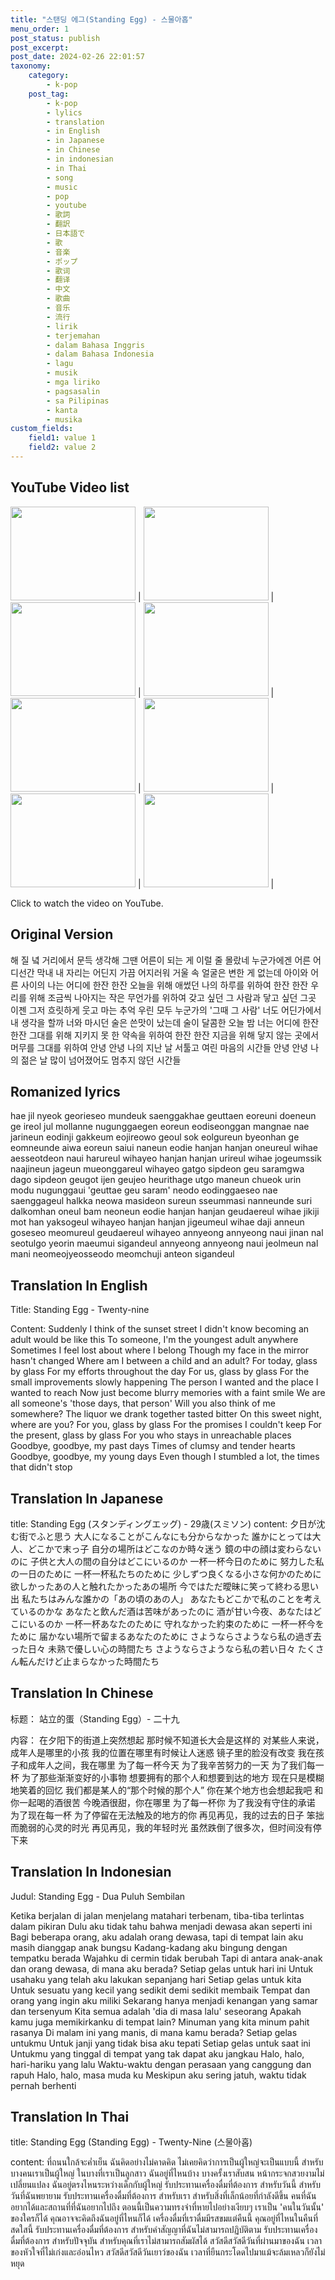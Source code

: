 ```yaml
---
title: "스탠딩 에그(Standing Egg) - 스물아홉"
menu_order: 1
post_status: publish
post_excerpt: 
post_date: 2024-02-26 22:01:57
taxonomy:
    category:
        - k-pop
    post_tag:
        - k-pop
        - lylics
        - translation
        - in English
        - in Japanese
        - in Chinese
        - in indonesian
        - in Thai
        - song
        - music
        - pop
        - youtube
        - 歌詞
        - 翻訳
        - 日本語で
        - 歌
        - 音楽
        - ポップ
        - 歌词
        - 翻译
        - 中文
        - 歌曲
        - 音乐
        - 流行
        - lirik
        - terjemahan
        - dalam Bahasa Inggris
        - dalam Bahasa Indonesia
        - lagu
        - musik
        - mga liriko
        - pagsasalin
        - sa Pilipinas
        - kanta
        - musika
custom_fields:
    field1: value 1
    field2: value 2
---
```


## YouTube Video list
 [<img src='http://img.youtube.com/vi/PQVme1dO0_w/0.jpg' width='200' height='150'>](https://youtu.be/PQVme1dO0_w) | [<img src='http://img.youtube.com/vi/dkft8lSSIIM/0.jpg' width='200' height='150'>](https://youtu.be/dkft8lSSIIM) | [<img src='http://img.youtube.com/vi/Hfep-HihqZo/0.jpg' width='200' height='150'>](https://youtu.be/Hfep-HihqZo) | [<img src='http://img.youtube.com/vi/ScUlkAoW1Y4/0.jpg' width='200' height='150'>](https://youtu.be/ScUlkAoW1Y4) | [<img src='http://img.youtube.com/vi/cwaF4lThGVs/0.jpg' width='200' height='150'>](https://youtu.be/cwaF4lThGVs) |
 [<img src='http://img.youtube.com/vi/nXxkW67axZA/0.jpg' width='200' height='150'>](https://youtu.be/nXxkW67axZA) | [<img src='http://img.youtube.com/vi/e2uSCayVWJo/0.jpg' width='200' height='150'>](https://youtu.be/e2uSCayVWJo) | [<img src='http://img.youtube.com/vi/ycraZVfABE4/0.jpg' width='200' height='150'>](https://youtu.be/ycraZVfABE4) |

Click to watch the video on YouTube.
## Original Version
해 질 녘 거리에서 문득 생각해 
그땐 어른이 되는 게 이럴 줄 몰랐네 
누군가에겐 어른 어디선간 막내 
내 자리는 어딘지 가끔 어지러워 
거울 속 얼굴은 변한 게 없는데 
아이와 어른 사이의 나는 어디에 
한잔 한잔 오늘을 위해 
애썼던 나의 하루를 위하여 
한잔 한잔 우리를 위해 
조금씩 나아지는 작은 무언가를 위하여 
갖고 싶던 그 사람과 닿고 싶던 그곳 
이젠 그저 흐릿하게 웃고 마는 추억 
우린 모두 누군가의 '그때 그 사람' 
너도 어딘가에서 내 생각을 할까 
너와 마시던 술은 쓴맛이 났는데 
술이 달콤한 오늘 밤 너는 어디에 
한잔 한잔 그대를 위해 
지키지 못 한 약속을 위하여 
한잔 한잔 지금을 위해 
닿지 않는 곳에서 머무를 그대를 위하여 
안녕 안녕 나의 지난 날 
서툴고 여린 마음의 시간들 
안녕 안녕 나의 젊은 날 
많이 넘어졌어도 멈추지 않던 시간들 



## Romanized lyrics
hae jil nyeok georieseo mundeuk saenggakhae 
geuttaen eoreuni doeneun ge ireol jul mollanne 
nugunggaegen eoreun eodiseonggan mangnae 
nae jarineun eodinji gakkeum eojireowo 
geoul sok eolgureun byeonhan ge eomneunde 
aiwa eoreun saiui naneun eodie 
hanjan hanjan oneureul wihae 
aesseotdeon naui harureul wihayeo 
hanjan hanjan urireul wihae 
jogeumssik naajineun jageun mueonggareul wihayeo 
gatgo sipdeon geu saramgwa dago sipdeon geugot 
ijen geujeo heurithage utgo maneun chueok 
urin modu nugunggaui 'geuttae geu saram' 
neodo eodinggaeseo nae saenggageul halkka 
neowa masideon sureun sseummasi nanneunde 
suri dalkomhan oneul bam neoneun eodie 
hanjan hanjan geudaereul wihae 
jikiji mot han yaksogeul wihayeo 
hanjan hanjan jigeumeul wihae 
daji anneun goseseo meomureul geudaereul wihayeo 
annyeong annyeong naui jinan nal 
seotulgo yeorin maeumui sigandeul 
annyeong annyeong naui jeolmeun nal 
mani neomeojyeosseodo meomchuji anteon sigandeul 



## Translation In English
Title:
Standing Egg - Twenty-nine

Content:
Suddenly I think of the sunset street
I didn't know becoming an adult would be like this
To someone, I'm the youngest adult anywhere
Sometimes I feel lost about where I belong
Though my face in the mirror hasn't changed
Where am I between a child and an adult?
For today, glass by glass
For my efforts throughout the day
For us, glass by glass
For the small improvements slowly happening
The person I wanted and the place I wanted to reach
Now just become blurry memories with a faint smile
We are all someone's 'those days, that person'
Will you also think of me somewhere?
The liquor we drank together tasted bitter
On this sweet night, where are you?
For you, glass by glass
For the promises I couldn't keep
For the present, glass by glass
For you who stays in unreachable places
Goodbye, goodbye, my past days
Times of clumsy and tender hearts
Goodbye, goodbye, my young days
Even though I stumbled a lot, the times that didn't stop
## Translation In Japanese
title:
Standing Egg (スタンディングエッグ) - 29歳(スミソン)
content:
夕日が沈む街でふと思う
大人になることがこんなにも分からなかった
誰かにとっては大人、どこかで末っ子
自分の場所はどこなのか時々迷う
鏡の中の顔は変わらないのに
子供と大人の間の自分はどこにいるのか
一杯一杯今日のために
努力した私の一日のために
一杯一杯私たちのために
少しずつ良くなる小さな何かのために
欲しかったあの人と触れたかったあの場所
今ではただ曖昧に笑って終わる思い出
私たちはみんな誰かの「あの頃のあの人」
あなたもどこかで私のことを考えているのかな
あなたと飲んだ酒は苦味があったのに
酒が甘い今夜、あなたはどこにいるのか
一杯一杯あなたのために
守れなかった約束のために
一杯一杯今をために
届かない場所で留まるあなたのために
さようならさようなら私の過ぎ去った日々
未熟で優しい心の時間たち
さようならさようなら私の若い日々
たくさん転んだけど止まらなかった時間たち
## Translation In Chinese
标题：
站立的蛋（Standing Egg）- 二十九

内容：
在夕阳下的街道上突然想起
那时候不知道长大会是这样的
对某些人来说，成年人是哪里的小孩
我的位置在哪里有时候让人迷惑
镜子里的脸没有改变
我在孩子和成年人之间，我在哪里
为了每一杯今天
为了我辛苦努力的一天
为了我们每一杯
为了那些渐渐变好的小事物
想要拥有的那个人和想要到达的地方
现在只是模糊地笑着的回忆
我们都是某人的“那个时候的那个人”
你在某个地方也会想起我吧
和你一起喝的酒很苦
今晚酒很甜，你在哪里
为了每一杯你
为了我没有守住的承诺
为了现在每一杯
为了停留在无法触及的地方的你
再见再见，我的过去的日子
笨拙而脆弱的心灵的时光
再见再见，我的年轻时光
虽然跌倒了很多次，但时间没有停下来
## Translation In Indonesian
Judul: Standing Egg - Dua Puluh Sembilan

Ketika berjalan di jalan menjelang matahari terbenam, tiba-tiba terlintas dalam pikiran
Dulu aku tidak tahu bahwa menjadi dewasa akan seperti ini
Bagi beberapa orang, aku adalah orang dewasa, tapi di tempat lain aku masih dianggap anak bungsu
Kadang-kadang aku bingung dengan tempatku berada
Wajahku di cermin tidak berubah
Tapi di antara anak-anak dan orang dewasa, di mana aku berada?
Setiap gelas untuk hari ini
Untuk usahaku yang telah aku lakukan sepanjang hari
Setiap gelas untuk kita
Untuk sesuatu yang kecil yang sedikit demi sedikit membaik
Tempat dan orang yang ingin aku miliki
Sekarang hanya menjadi kenangan yang samar dan tersenyum
Kita semua adalah 'dia di masa lalu' seseorang
Apakah kamu juga memikirkanku di tempat lain?
Minuman yang kita minum pahit rasanya
Di malam ini yang manis, di mana kamu berada?
Setiap gelas untukmu
Untuk janji yang tidak bisa aku tepati
Setiap gelas untuk saat ini
Untukmu yang tinggal di tempat yang tak dapat aku jangkau
Halo, halo, hari-hariku yang lalu
Waktu-waktu dengan perasaan yang canggung dan rapuh
Halo, halo, masa muda ku
Meskipun aku sering jatuh, waktu tidak pernah berhenti
## Translation In Thai
title: 
Standing Egg (Standing Egg) - Twenty-Nine (스물아홉)

content:
ที่ถนนใกล้จะค่ำเย็น ฉันคิดอย่างไม่คาดคิด
ไม่เคยคิดว่าการเป็นผู้ใหญ่จะเป็นแบบนี้
สำหรับบางคนเราเป็นผู้ใหญ่ ในบางที่เราเป็นลูกสาว
ฉันอยู่ที่ไหนบ้าง บางครั้งเราสับสน
หน้ากระจกสวยงามไม่เปลี่ยนแปลง
ฉันอยู่ตรงไหนระหว่างเด็กกับผู้ใหญ่
รับประทานเครื่องดื่มที่ต้องการ
สำหรับวันนี้ สำหรับวันที่ฉันพยายาม
รับประทานเครื่องดื่มที่ต้องการ
สำหรับเรา สำหรับสิ่งที่เล็กน้อยที่กำลังดีขึ้น
คนที่ฉันอยากได้และสถานที่ที่ฉันอยากไปถึง
ตอนนี้เป็นความทรงจำที่หายไปอย่างเงียบๆ
เราเป็น 'คนในวันนั้น' ของใครก็ได้
คุณอาจจะคิดถึงฉันอยู่ที่ไหนก็ได้
เครื่องดื่มที่เราดื่มมีรสขมแต่คืนนี้
คุณอยู่ที่ไหนในคืนที่สดใสนี้
รับประทานเครื่องดื่มที่ต้องการ
สำหรับคำสัญญาที่ฉันไม่สามารถปฏิบัติตาม
รับประทานเครื่องดื่มที่ต้องการ
สำหรับปัจจุบัน สำหรับคุณที่เราไม่สามารถสัมผัสได้
สวัสดีสวัสดีวันที่ผ่านมาของฉัน
เวลาของหัวใจที่ไม่เก่งและอ่อนไหว
สวัสดีสวัสดีวันเยาว์ของฉัน
เวลาที่ยืนกระโดดไปมาแม้จะล้มเหลวก็ยังไม่หยุด
